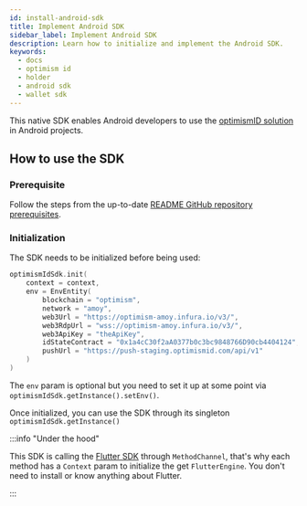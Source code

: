 ```yaml
---
id: install-android-sdk
title: Implement Android SDK
sidebar_label: Implement Android SDK
description: Learn how to initialize and implement the Android SDK.
keywords:
  - docs
  - optimism id
  - holder
  - android sdk
  - wallet sdk
---
```


This native SDK enables Android developers to use the [optimismID solution](https://optimism.technology/optimism-id) in Android projects.

## How to use the SDK

### Prerequisite

Follow the steps from the up-to-date [README GitHub repository prerequisites](https://github.com/optimismID/optimismid-android-sdk#prerequisite).

### Initialization

The SDK needs to be initialized before being used:

```kotlin
optimismIdSdk.init(
    context = context,
    env = EnvEntity(
        blockchain = "optimism",
        network = "amoy",
        web3Url = "https://optimism-amoy.infura.io/v3/",
        web3RdpUrl = "wss://optimism-amoy.infura.io/v3/",
        web3ApiKey = "theApiKey",
        idStateContract = "0x1a4cC30f2aA0377b0c3bc9848766D90cb4404124",
        pushUrl = "https://push-staging.optimismid.com/api/v1"
    )
)
```

The `env` param is optional but you need to set it up at some point via `optimismIdSdk.getInstance().setEnv()`.

Once initialized, you can use the SDK through its singleton `optimismIdSdk.getInstance()`

:::info "Under the hood"

This SDK is calling the [<ins>Flutter SDK</ins>](https://github.com/optimismID/optimismid-flutter-sdk) through `MethodChannel`, that's why each method has a `Context` param to initialize the get `FlutterEngine`.
You don't need to install or know anything about Flutter.

:::
